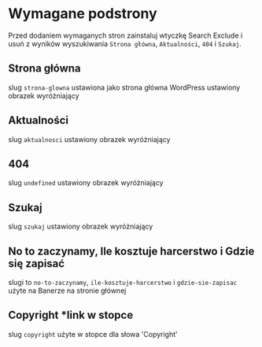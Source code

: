 # Wymagane podstrony
Przed dodaniem wymaganych stron zainstaluj wtyczkę Search Exclude i usuń z wyników wyszukiwania `Strona główna`, `Aktualności`, `404` i `Szukaj`.

## Strona główna
slug `strona-glowna`
ustawiona jako strona główna WordPress
ustawiony obrazek wyróżniający

## Aktualności
slug `aktualnosci`
ustawiony obrazek wyróżniający


## 404
slug `undefined`
ustawiony obrazek wyróżniający

## Szukaj
slug `szukaj`
ustawiony obrazek wyróżniający

## No to zaczynamy, Ile kosztuje harcerstwo i Gdzie się zapisać
slugi to `no-to-zaczynamy`, `ile-kosztuje-harcerstwo` i `gdzie-sie-zapisac`
użyte na Banerze na stronie głównej

## Copyright *link w stopce
slug `copyright`
użyte w stopce dla słowa 'Copyright'
